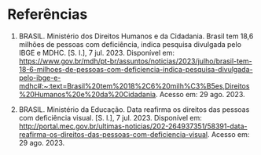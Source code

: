 # Referências

1. BRASIL. Ministério dos Direitos Humanos e da Cidadania. Brasil tem 18,6 milhões de pessoas com deficiência, indica pesquisa divulgada pelo IBGE e MDHC. [S. l.], 7 jul. 2023. Disponível em: https://www.gov.br/mdh/pt-br/assuntos/noticias/2023/julho/brasil-tem-18-6-milhoes-de-pessoas-com-deficiencia-indica-pesquisa-divulgada-pelo-ibge-e-mdhc#:~:text=Brasil%20tem%2018%2C6%20milh%C3%B5es,Direitos%20Humanos%20e%20da%20Cidadania. Acesso em: 29 ago. 2023.

2. BRASIL. Ministério da Educação. Data reafirma os direitos das pessoas com deficiência visual. [S. l.], 7 jul. 2023. Disponível em: http://portal.mec.gov.br/ultimas-noticias/202-264937351/58391-data-reafirma-os-direitos-das-pessoas-com-deficiencia-visual. Acesso em: 29 ago. 2023.
